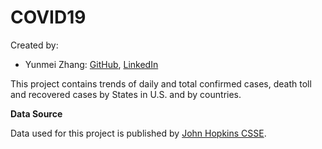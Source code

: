 # COVID19

Created by:
* Yunmei Zhang: [GitHub](https://github.com/zhangym1256), [LinkedIn](https://www.linkedin.com/in/yunmeizhang)

This project contains trends of daily and total confirmed cases, death toll and recovered cases by States in U.S. and by countries. 

**Data Source**

Data used for this project is published by [John Hopkins CSSE](https://github.com/CSSEGISandData/COVID-19/tree/master/csse_covid_19_data#data-sources).

